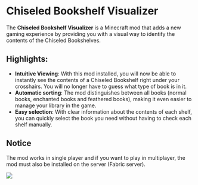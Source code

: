 # Chiseled Bookshelf Visualizer

The **Chiseled Bookshelf Visualizer** is a Minecraft mod that adds a new gaming experience by providing you with a visual way to identify the contents of the Chiseled Bookshelves.

## Highlights:
- **Intuitive Viewing**: With this mod installed, you will now be able to instantly see the contents of a Chiseled Bookshelf right under your crosshairs. You will no longer have to guess what type of book is in it.
- **Automatic sorting**: The mod distinguishes between all books (normal books, enchanted books and feathered books), making it even easier to manage your library in the game.
- **Easy selection**: With clear information about the contents of each shelf, you can quickly select the book you need without having to check each shelf manually.

## Notice
The mod works in single player and if you want to play in multiplayer, the mod must also be installed on the server (Fabric server).

[<img src="https://i.imgur.com/RJPr4Ij.png">](https://billing.kinetichosting.net/aff.php?aff=127)
